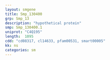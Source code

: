 ```yaml
---
layout: smgene
title: Smp_130400
grp: Smp_13
description: "hypothetical protein"
smp: Smp_130400.1
uniprot: "C4Q195"
length:  1095
cdd: "cd08317, cl14633, pfam00531, smart00005"
kk: ns
categories: sm
---
```


